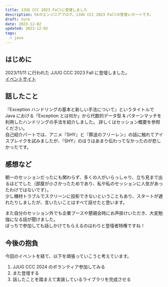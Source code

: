 ```yaml
---
title: JJUG CCC 2023 Fallに登壇しました
description: hkのエンジニアブログ。JJUG CCC 2023 Fallの登壇レポートです。
draft: ture
date: 2023-12-02
updated: 2023-12-02
tags:
  - java
---
```


## はじめに

2023/11/11 に行われた JJUG CCC 2023 Fall に登壇しました。  
<a href="https://ccc2023fall.java-users.jp/" target="_blank">イベントサイト</a>

## 話したこと

『Exception ハンドリングの基本と新しい手法について』というタイトルで Java における「Exception とは何か」から代数的データ型 & パターンマッチを利用したハンドリングの手法を紹介しました。
詳しくはセッション概要を参照ください。  
自己紹介パートでは、アニメ『SHY』と『葬送のフリーレン』の話に触れてアイスブレイクを試みましたが、『SHY』のほうはあまり伝わってなかったのが悲しかったです。

## 感想など

朝一のセッションだったにも関わらず、多くの人がいらっしゃり、立ち見まで出るほどでした（部屋が小さかったためであり、私や私のセッションに人気があったわけではないです）。  
少し機材トラブルでスクリーンに投影できないということもあり、スタートが遅れたりしましたが、言いたいことはすべて話せたと思います。

また自分のセッション外でも企業ブースや懇親会時にお声掛けいただき、大変勉強になる話が聞けました。  
ぼっちで参加しても話しかけてもらえるのはわりと登壇者特権ですね！

## 今後の抱負

今回のイベントを経て、以下を頑張っていこうと考えています。

1. JJUG CCC 2024 のボランティア参加してみる
2. また登壇する
3. 話したことを踏まえて実装しているライブラリを完成させる

